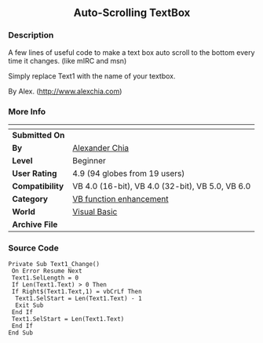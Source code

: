 ﻿<div align="center">

## Auto\-Scrolling TextBox


</div>

### Description

A few lines of useful code to make a text box auto scroll to the bottom every time it changes. (like mIRC and msn)

Simply replace Text1 with the name of your textbox.

By Alex. (http://www.alexchia.com)
 
### More Info
 


<span>             |<span>
---                |---
**Submitted On**   |
**By**             |[Alexander Chia](https://github.com/Planet-Source-Code/PSCIndex/blob/master/ByAuthor/alexander-chia.md)
**Level**          |Beginner
**User Rating**    |4.9 (94 globes from 19 users)
**Compatibility**  |VB 4\.0 \(16\-bit\), VB 4\.0 \(32\-bit\), VB 5\.0, VB 6\.0
**Category**       |[VB function enhancement](https://github.com/Planet-Source-Code/PSCIndex/blob/master/ByCategory/vb-function-enhancement__1-25.md)
**World**          |[Visual Basic](https://github.com/Planet-Source-Code/PSCIndex/blob/master/ByWorld/visual-basic.md)
**Archive File**   |[](https://github.com/Planet-Source-Code/alexander-chia-auto-scrolling-textbox__1-3511/archive/master.zip)





### Source Code

```
Private Sub Text1_Change()
 On Error Resume Next
 Text1.SelLength = 0
 If Len(Text1.Text) > 0 Then
 If Right$(Text1.Text,1) = vbCrLf Then
  Text1.SelStart = Len(Text1.Text) - 1
  Exit Sub
 End If
 Text1.SelStart = Len(Text1.Text)
 End If
End Sub
```

